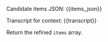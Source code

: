Candidate items JSON:
{{items_json}}

Transcript for context:
{{transcript}}

Return the refined `items` array.
